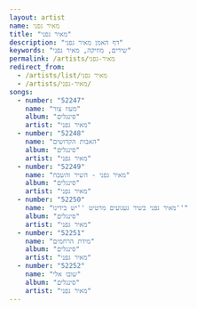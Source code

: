 ```yaml
---
layout: artist
name: מאיר גפני
title: "מאיר גפני"
description: "דף האמן מאיר גפני"
keywords: "שירים, מוזיקה, מאיר גפני"
permalink: /artists/מאיר-גפני
redirect_from:
  - /artists/list/מאיר גפני
  - /artists/מאיר-גפני/
songs:
  - number: "52247"
    name: "מעוז צור"
    album: "סינגלים"
    artist: "מאיר גפני"
  - number: "52248"
    name: "האבות הקדושים"
    album: "סינגלים"
    artist: "מאיר גפני"
  - number: "52249"
    name: "מאיר גפני - השיר והשבח"
    album: "סינגלים"
    artist: "מאיר גפני"
  - number: "52250"
    name: "מאיר גפני בשיר געגועים מרטיט ''יש בידינו''"
    album: "סינגלים"
    artist: "מאיר גפני"
  - number: "52251"
    name: "מידת הרחמים"
    album: "סינגלים"
    artist: "מאיר גפני"
  - number: "52252"
    name: "שובו אלי"
    album: "סינגלים"
    artist: "מאיר גפני"
---
```

